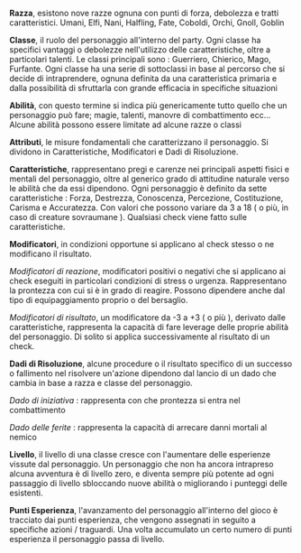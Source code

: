 **Razza**, esistono nove razze ognuna con punti di forza, debolezza e tratti caratteristici.
Umani, Elfi, Nani, Halfling, Fate, Coboldi, Orchi, Gnoll, Goblin

**Classe**, il ruolo del personaggio all'interno del party. Ogni classe ha specifici vantaggi o debolezze nell'utilizzo delle caratteristiche, oltre a particolari talenti. Le classi principali sono : Guerriero, Chierico, Mago, Furfante. Ogni classe ha una serie di sottoclassi in base al percorso che si decide di intraprendere, ognuna definita da una caratteristica primaria e dalla possibilità di sfruttarla con grande efficacia in specifiche situazioni

**Abilità**, con questo termine si indica più genericamente tutto quello che un personaggio può fare; magie, talenti, manovre di combattimento ecc...
Alcune abilità possono essere limitate ad alcune razze o classi 

**Attributi**, le misure fondamentali che caratterizzano il personaggio. Si dividono in Caratteristiche, Modificatori e Dadi di Risoluzione.

**Caratteristiche**, rappresentano pregi e carenze nei principali aspetti fisici e mentali del personaggio, oltre al generico grado di attitudine naturale verso le abilità che da essi dipendono. Ogni personaggio è definito da sette caratteristiche : Forza, Destrezza, Conoscenza, Percezione, Costituzione, Carisma e Accuratezza. Con valori che possono variare da 3 a 18 ( o più, in caso di creature sovraumane ). Qualsiasi check viene fatto sulle caratteristiche.

**Modificatori**, in condizioni opportune si applicano al check stesso o ne modificano il risultato.

*Modificatori di reazione*, modificatori positivi o negativi che si applicano ai check eseguiti in particolari condizioni di stress o urgenza. Rappresentano la prontezza con cui si è in grado di reagire. Possono dipendere anche dal tipo di equipaggiamento proprio o del bersaglio.

*Modificatori di risultato*, un modificatore da -3 a +3 ( o più ), derivato dalle caratteristiche, rappresenta la capacità di fare leverage delle proprie abilità del personaggio. Di solito si applica successivamente al risultato di un check.

**Dadi di Risoluzione**, alcune procedure o il risultato specifico di un successo o fallimento nel risolvere un'azione dipendono dal lancio di un dado che cambia in base a razza e classe del personaggio.

*Dado di iniziativa* : rappresenta con che prontezza si entra nel combattimento

*Dado delle ferite* : rappresenta la capacità di arrecare danni mortali al nemico

**Livello**, il livello di una classe cresce con l'aumentare delle esperienze vissute dal personaggio. Un personaggio che non ha ancora intrapreso alcuna avventura è di livello zero, e diventa sempre più potente ad ogni passaggio di livello sbloccando nuove abilità o migliorando i punteggi delle esistenti.

**Punti Esperienza**, l'avanzamento del personaggio all'interno del gioco è tracciato dai punti esperienza, che vengono assegnati in seguito a specifiche azioni / traguardi. Una volta accumulato un certo numero di punti esperienza il personaggio passa di livello.

